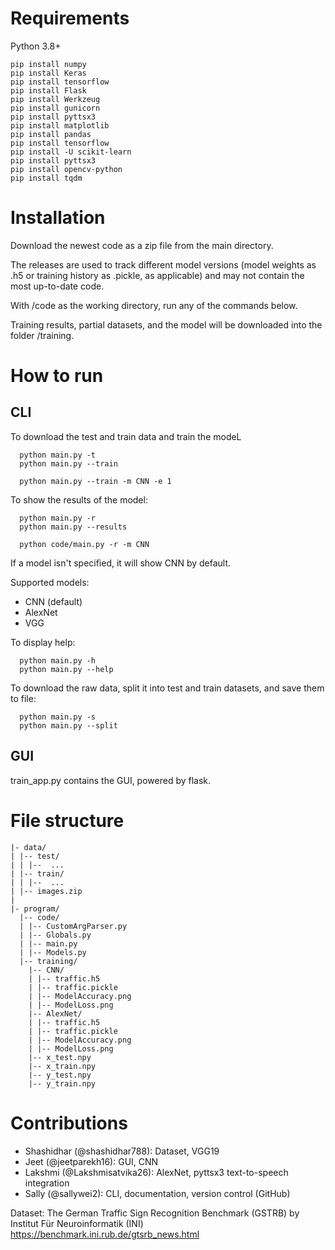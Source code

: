 # Requirements

Python 3.8+

```
pip install numpy
pip install Keras
pip install tensorflow
pip install Flask
pip install Werkzeug
pip install gunicorn
pip install pyttsx3
pip install matplotlib
pip install pandas
pip install tensorflow
pip install -U scikit-learn
pip install pyttsx3
pip install opencv-python
pip install tqdm
```

# Installation

Download the newest code as a zip file from the main directory.

The releases are used to track different model versions (model weights as .h5 or training history as .pickle, as applicable) and may not contain the most up-to-date code.

With /code as the working directory, run any of the commands below.

Training results, partial datasets, and the model will be downloaded into the folder /training.

# How to run

## CLI

To download the test and train data and train the modeL
```
  python main.py -t
  python main.py --train

  python main.py --train -m CNN -e 1
```

To show the results of the model:
```
  python main.py -r
  python main.py --results

  python code/main.py -r -m CNN
```
If a model isn't specified, it will show CNN by default.

Supported models:
* CNN (default)
* AlexNet
* VGG

To display help:
```
  python main.py -h
  python main.py --help
```

To download the raw data, split it into test and train datasets, and save them to file:
```
  python main.py -s
  python main.py --split
```

## GUI

train_app.py contains the GUI, powered by flask.

# File structure

```
|- data/
| |-- test/
| | |--  ...
| |-- train/
| | |--  ...
| |-- images.zip
|
|- program/
  |-- code/
  | |-- CustomArgParser.py
  | |-- Globals.py
  | |-- main.py
  | |-- Models.py
  |-- training/
    |-- CNN/
    | |-- traffic.h5
    | |-- traffic.pickle
    | |-- ModelAccuracy.png
    | |-- ModelLoss.png
    |-- AlexNet/
    | |-- traffic.h5
    | |-- traffic.pickle
    | |-- ModelAccuracy.png
    | |-- ModelLoss.png
    |-- x_test.npy
    |-- x_train.npy
    |-- y_test.npy
    |-- y_train.npy
```

# Contributions

* Shashidhar (@shashidhar788): Dataset, VGG19
* Jeet (@jeetparekh16): GUI, CNN
* Lakshmi (@Lakshmisatvika26): AlexNet, pyttsx3 text-to-speech integration
* Sally (@sallywei2): CLI, documentation, version control (GitHub)

Dataset: The German Traffic Sign Recognition Benchmark (GSTRB) by Institut Für Neuroinformatik (INI) https://benchmark.ini.rub.de/gtsrb_news.html